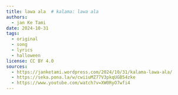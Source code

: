 ```yaml
---
title: lawa ala  # kalama: lawa ala
authors:
  - jan Ke Tami
date: 2024-10-31
tags:
  - original
  - song
  - lyrics
  - halloween
license: CC BY 4.0
sources:
  - https://janketami.wordpress.com/2024/10/31/kalama-lawa-ala/
  - https://seka.pona.la/w/cwiiuMZ77V3pkqUGB54zke
  - https://www.youtube.com/watch?v=XW0RyO7wfi4
---
```


